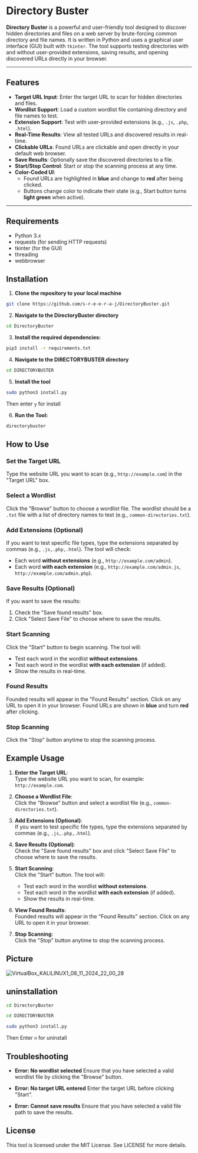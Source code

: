 # Directory Buster

**Directory Buster** is a powerful and user-friendly tool designed to discover hidden directories and files on a web server by brute-forcing common directory and file names. It is written in Python and uses a graphical user interface (GUI) built with `tkinter`. The tool supports testing directories with and without user-provided extensions, saving results, and opening discovered URLs directly in your browser.

---

## Features

- **Target URL Input**: Enter the target URL to scan for hidden directories and files.
- **Wordlist Support**: Load a custom wordlist file containing directory and file names to test.
- **Extension Support**: Test with user-provided extensions (e.g., `.js`, `.php`, `.html`).
- **Real-Time Results**: View all tested URLs and discovered results in real-time.
- **Clickable URLs**: Found URLs are clickable and open directly in your default web browser.
- **Save Results**: Optionally save the discovered directories to a file.
- **Start/Stop Control**: Start or stop the scanning process at any time.
- **Color-Coded UI**:
  - Found URLs are highlighted in **blue** and change to **red** after being clicked.
  - Buttons change color to indicate their state (e.g., Start button turns **light green** when active).

---

## Requirements
- Python 3.x
- requests (for sending HTTP requests)
- tkinter (for the GUI)
- threading
- webbrowser
  
## Installation


1. **Clone the repository to your local machine**
```bash
git clone https://github.com/s-r-e-e-r-a-j/DirectoryBuster.git
```
2. **Navigate to the DirectoryBuster directory**
```bash
cd DirectoryBuster
```

3. **Install the required dependencies:**

```bash
pip3 install -r requirements.txt
```

4. **Navigate to the DIRECTORYBUSTER directory**
  ```bash
cd DIRECTORYBUSTER
```
5. **Install the tool**
  ```bash
sudo python3 install.py
```
Then enter `y` for install

6. **Run the Tool:**
```bash
directorybuster
```

 ## How to Use

### **Set the Target URL**
Type the website URL you want to scan (e.g., `http://example.com`) in the "Target URL" box.

### **Select a Wordlist**
Click the "Browse" button to choose a wordlist file. The wordlist should be a `.txt` file with a list of directory names to test (e.g., `common-directories.txt`).

### **Add Extensions (Optional)**
If you want to test specific file types, type the extensions separated by commas (e.g., `.js,.php,.html`). The tool will check:
- Each word **without extensions** (e.g., `http://example.com/admin`).
- Each word **with each extension** (e.g., `http://example.com/admin.js`, `http://example.com/admin.php`).

### **Save Results (Optional)**
If you want to save the results:
1. Check the "Save found results" box.
2. Click "Select Save File" to choose where to save the results.

### **Start Scanning**
Click the "Start" button to begin scanning. The tool will:
- Test each word in the wordlist **without extensions**.
- Test each word in the wordlist **with each extension** (if added).
- Show the results in real-time.

### **Found Results**
Founded results will appear in the "Found Results" section. Click on any URL to open it in your browser. Found URLs are shown in **blue** and turn **red** after clicking.

### **Stop Scanning**
Click the "Stop" button anytime to stop the scanning process.

## Example Usage

1. **Enter the Target URL**:  
   Type the website URL you want to scan, for example: `http://example.com`.

2. **Choose a Wordlist File**:  
   Click the "Browse" button and select a wordlist file (e.g., `common-directories.txt`).

3. **Add Extensions (Optional)**:  
   If you want to test specific file types, type the extensions separated by commas (e.g., `.js,.php,.html`).

4. **Save Results (Optional)**:  
   Check the "Save found results" box and click "Select Save File" to choose where to save the results.

5. **Start Scanning**:  
   Click the "Start" button. The tool will:
   - Test each word in the wordlist **without extensions**.
   - Test each word in the wordlist **with each extension** (if added).
   - Show the results in real-time.

6. **View Found Results**:  
   Founded results will appear in the "Found Results" section. Click on any URL to open it in your browser.

7. **Stop Scanning**:  
   Click the "Stop" button anytime to stop the scanning process.
   
## Picture

![VirtualBox_KALILINUX1_08_11_2024_22_00_28](https://github.com/user-attachments/assets/7f496402-1321-478b-a960-9b17f91bd82a)



## uninstallation

```bash
cd DirectoryBuster
```
```bash
cd DIRECTORYBUSTER
```
```bash
sudo python3 install.py
```
Then Enter `n` for uninstall


## Troubleshooting

- **Error: No wordlist selected**
Ensure that you have selected a valid wordlist file by clicking the "Browse" button.

- **Error: No target URL entered**
Enter the target URL before clicking "Start".

- **Error: Cannot save results**
Ensure that you have selected a valid file path to save the results.

## License
This tool is licensed under the MIT License. See LICENSE for more details.


